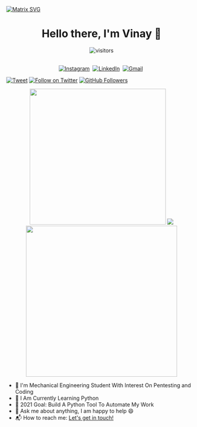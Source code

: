 [![Matrix SVG](https://raw.githubusercontent.com/rodrigograca31/rodrigograca31/master/matrix.svg)](https://www.youtube.com/watch?v=SDkAGkd4NLc)
<p>
  <h1 align="center"><b>Hello there, I'm Vinay 👋</b></h1>
</p>

<p align="center">
    <img align="center" alt="visitors" src="https://profile-counter.glitch.me/Linuxinet/count.svg" />
</p>

<p align="center">
<br>
<a href="https://instagram.com/R007_BR34K3R"><img src="https://img.shields.io/badge/instagram-%23E4405F.svg?&style=for-the-badge&logo=instagram&logoColor=white" alt="Instagram" /></a>&nbsp;
<a href="https://www.linkedin.com/in/vinay-kumar-rasala-b79b331a7"><img src="https://img.shields.io/badge/linkedin-%230077B5.svg?&style=for-the-badge&logo=linkedin&logoColor=white" alt="LinkedIn" /></a>&nbsp;
<a href="mailto:rvkyadav71@gmail.com?subject=Hola%20Vinay"><img src="https://img.shields.io/badge/gmail-%23D14836.svg?&style=for-the-badge&logo=gmail&logoColor=white" alt="Gmail"/></a>&nbsp;
<br>

[![Tweet](https://img.shields.io/twitter/url/http/R007_BR34K3R.svg?style=social)](https://twitter.com/intent/follow?screen_name=R007_BR34K3R) [![Follow on Twitter](https://img.shields.io/twitter/follow/R007_BR34K3R.svg?style=social&label=Follow)](https://twitter.com/intent/follow?screen_name=R007_BR34K3R) [![GitHub Followers](https://img.shields.io/github/followers/Linuxinet.svg?style=social&label=Follow)](https://github.com/Linuxinet/)

</p>

<p align = "center">

  <img src="https://github-readme-stats.vercel.app/api?username=Linuxinet&count_private=true&show_icons=true&theme=chartreuse-dark" style='width:360px'>
  <img src="https://github-readme-stats.vercel.app/api/top-langs/?username=Linuxinet&layout=compact&theme=chartreuse-dark&langs_count=8" />
  <img src = "https://github-readme-streak-stats.herokuapp.com/?user=Linuxinet&theme=dark&hide_border=true" width = 400 />
  
</p>

- 🔭 I'm Mechanical Engineering Student With Interest On Pentesting and Coding
- 🌱 I Am Currently Learning Python
- 🎯 2021 Goal: Build A Python Tool To Automate My Work
- 💬 Ask me about anything, I am happy to help 😄
-  📬 How to reach me: [Let's get in touch!][linkedin]

<br>


<br>

[linkedin]: https://www.linkedin.com/in/vinay-kumar-rasala-b79b331a7
